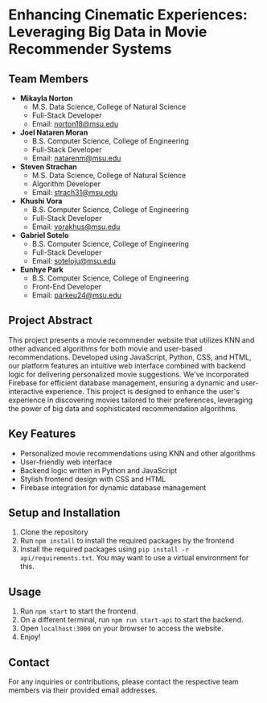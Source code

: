 # Enhancing Cinematic Experiences: Leveraging Big Data in Movie Recommender Systems

## Team Members
- **Mikayla Norton**
  - M.S. Data Science, College of Natural Science
  - Full-Stack Developer
  - Email: norton18@msu.edu
- **Joel Nataren Moran**
  - B.S. Computer Science, College of Engineering
  - Full-Stack Developer
  - Email: natarenm@msu.edu
- **Steven Strachan**
  - M.S. Data Science, College of Natural Science
  - Algorithm Developer
  - Email: strach31@msu.edu
- **Khushi Vora**
  - B.S. Computer Science, College of Engineering
  - Full-Stack Developer
  - Email: vorakhus@msu.edu
- **Gabriel Sotelo**
  - B.S. Computer Science, College of Engineering
  - Full-Stack Developer
  - Email: soteloju@msu.edu
- **Eunhye Park**
  - B.S. Computer Science, College of Engineering
  - Front-End Developer
  - Email: parkeu24@msu.edu

## Project Abstract
This project presents a movie recommender website that utilizes KNN and other advanced algorithms for both movie and user-based recommendations. Developed using JavaScript, Python, CSS, and HTML, our platform features an intuitive web interface combined with backend logic for delivering personalized movie suggestions. We've incorporated Firebase for efficient database management, ensuring a dynamic and user-interactive experience. This project is designed to enhance the user's experience in discovering movies tailored to their preferences, leveraging the power of big data and sophisticated recommendation algorithms.

## Key Features
- Personalized movie recommendations using KNN and other algorithms
- User-friendly web interface
- Backend logic written in Python and JavaScript
- Stylish frontend design with CSS and HTML
- Firebase integration for dynamic database management

## Setup and Installation
1. Clone the repository
2. Run `npm install` to install the required packages by the frontend
2. Install the required packages using `pip install -r api/requirements.txt`. You may want to use a virtual environment for this.

## Usage
1. Run `npm start` to start the frontend.
2. On a different terminal, run `npm run start-api` to start the backend.
3. Open `localhost:3000` on your browser to access the website.
4. Enjoy!

## Contact
For any inquiries or contributions, please contact the respective team members via their provided email addresses.
